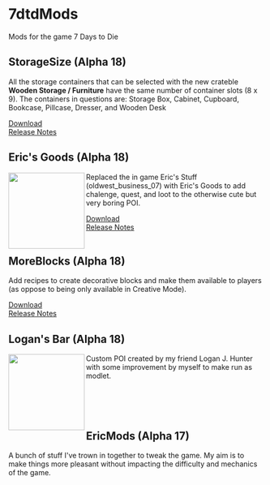 7dtdMods
========
Mods for the game 7 Days to Die

StorageSize (Alpha 18)
----------------------

All the storage containers that can be selected with the new crateble **Wooden Storage / Furniture** have the same number of container slots (8 x 9). The containers in questions are: Storage Box, Cabinet, Cupboard, Bookcase, Pillcase, Dresser, and Wooden Desk

[Download](https://github.com/Laotseu/7dtdMods/releases/download/StorageSize_v1.03/StorageSize_v1.03.zip)<br />
[Release Notes](https://github.com/Laotseu/7dtdMods/releases/tag/StorageSize_v1.03)

Eric's Goods (Alpha 18)
-----------------------

<img align="left" width="150" height="150" src="https://raw.githubusercontent.com/Laotseu/7dtdMods/master/EricsGoods/Prefabs/EricsGoods.jpg">Replaced the in game Eric's Stuff (oldwest_business_07) with Eric's Goods to add chalenge, quest, and loot to the otherwise cute but very boring POI.

[Download](https://github.com/Laotseu/7dtdMods/releases/download/EricsGoods_v1.0/EricsGoods_v1.0.zip)<br />
[Release Notes](https://github.com/Laotseu/7dtdMods/releases/tag/EricsGoods_v1.0)<br /><br/>

MoreBlocks (Alpha 18)
---------------------

Add recipes to create decorative blocks and make them available to players (as oppose to being only available in Creative Mode).

[Download](https://github.com/Laotseu/7dtdMods/releases/download/MoreBlocks_v1.01/MoreBlocks.zip)<br />
[Release Notes](https://github.com/Laotseu/7dtdMods/releases/tag/MoreBlocks_v1.01)

Logan's Bar (Alpha 18)
----------------------

<img align="left" width="150" height="150" src="https://raw.githubusercontent.com/Laotseu/7dtdMods/master/LogansBar/Prefabs/logans_bar.jpg">Custom POI created by my friend Logan J. Hunter with some improvement by myself to make run as modlet.<br/><br /><br /><br /><br />

EricMods (Alpha 17)
-------------------

A bunch of stuff I've trown in together to tweak the game. My aim is to make things more pleasant without impacting the difficulty and mechanics of the game.

